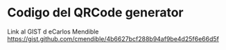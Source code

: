 # Codigo del QRCode generator


Link al GIST d eCarlos Mendible https://gist.github.com/cmendible/4b6627bcf288b94af9be4d25f6e66d5f
